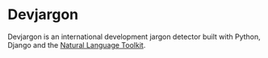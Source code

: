 Devjargon
=========

Devjargon is an international development jargon detector built with Python, Django and the [Natural Language Toolkit](http://www.nltk.org).
